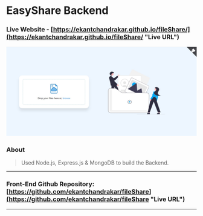 # EasyShare Backend

### Live Website - [https://ekantchandrakar.github.io/fileShare/](https://ekantchandrakar.github.io/fileShare/ "Live URL")

![alt text](./site.jpg "Site view")

### About
> Used Node.js, Express.js & MongoDB to build the Backend.
---

### Front-End Github Repository: [https://github.com/ekantchandrakar/fileShare](https://github.com/ekantchandrakar/fileShare "Live URL")

---